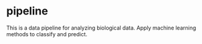 # pipeline
This is a data pipeline for analyzing biological data. Apply machine learning methods to classify and predict.
